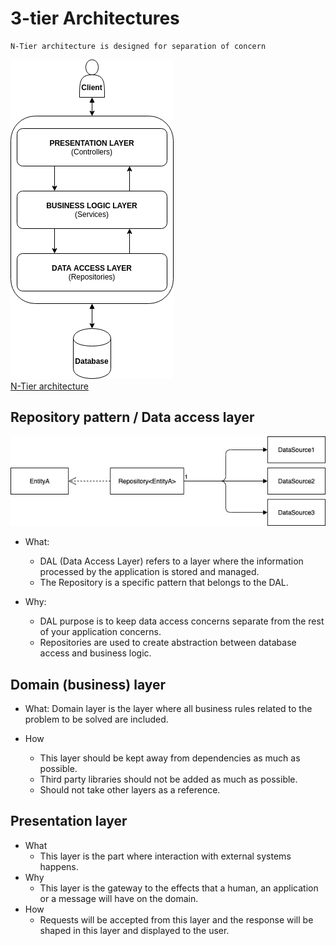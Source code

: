 # 3-tier Architectures
    N-Tier architecture is designed for separation of concern
!["3-tier Architectures"](three_tiers_demo.png) <br> [N-Tier architecture](https://chathuranga94.medium.com/generic-repository-pattern-for-asp-net-core-9e3e230e20cb)
## Repository pattern / Data access layer
!["Repository"](repo_demo.png)
- What:
    - DAL (Data Access Layer) refers to a layer where the information processed by the application is stored and managed.
    - The Repository is a specific pattern that belongs to the DAL.

- Why: 
    - DAL purpose is to keep data access concerns separate from the rest of your application concerns. 
    - Repositories are used to create abstraction between database access and business logic.
## Domain (business) layer
- What: Domain layer is the layer where all business rules related to the problem to be solved are included.

- How
    - This layer should be kept away from dependencies as much as possible. 
    - Third party libraries should not be added as much as possible.
    - Should not take other layers as a reference.

## Presentation layer

- What
    - This layer is the part where interaction with external systems happens.
- Why
    - This layer is the gateway to the effects that a human, an application or a message will have on the domain.
- How
    - Requests will be accepted from this layer and the response will be shaped in this layer and displayed to the user.